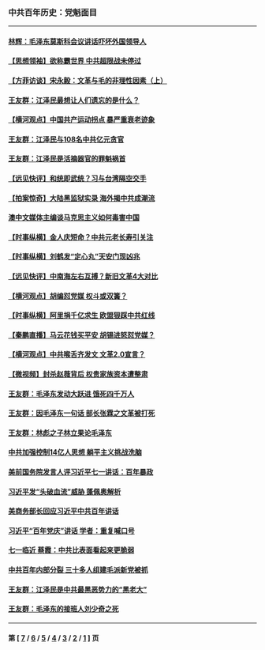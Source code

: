 ### 中共百年历史：党魁面目
---
#### [林辉：毛泽东莫斯科会议讲话吓坏外国领导人](../../pages/nf1176107/n13917931.md?06200430) 
#### [【思想领袖】欲称霸世界 中共超限战未停过](../../pages/nf1176107/n13745142.md?06200430) 
#### [【方菲访谈】宋永毅：文革与毛的非理性因素（上）](../../pages/nf1176107/n13469956.md?06200430) 
#### [王友群：江泽民最想让人们遗忘的是什么？](../../pages/nf1176107/n13408949.md?06200430) 
#### [【横河观点】中国共产运动拐点 暴严重衰老迹象](../../pages/nf1176107/n13388333.md?06200430) 
#### [王友群：江泽民与108名中共亿元贪官](../../pages/nf1176107/n13352358.md?06200430) 
#### [王友群：江泽民是活摘器官的罪魁祸首](../../pages/nf1176107/n13336903.md?06200430) 
#### [【远见快评】和统即武统？习与台湾隔空交手](../../pages/nf1176107/n13297739.md?06200430) 
#### [【拍案惊奇】大陆黑监狱实录 海外揭中共成潮流](../../pages/nf1176107/n13288853.md?06200430) 
#### [澳中文媒体主编谈马克思主义如何毒害中国](../../pages/nf1176107/n13257387.md?06200430) 
#### [【时事纵横】金人庆短命？中共元老长寿引关注](../../pages/nf1176107/n13217934.md?06200430) 
#### [【时事纵横】刘鹤发“定心丸”天安门现凶兆](../../pages/nf1176107/n13215416.md?06200430) 
#### [【远见快评】中南海左右互搏？新旧文革4大对比](../../pages/nf1176107/n13214745.md?06200430) 
#### [【横河观点】胡编怼党媒 权斗或双簧？](../../pages/nf1176107/n13210864.md?06200430) 
#### [【时事纵横】阿里捐千亿求生 欧盟狠踩中共红线](../../pages/nf1176107/n13206431.md?06200430) 
#### [【秦鹏直播】马云花钱买平安 胡锡进怒怼党媒？](../../pages/nf1176107/n13206392.md?06200430) 
#### [【横河观点】中共喉舌齐发文 文革2.0宣言？](../../pages/nf1176107/n13201248.md?06200430) 
#### [【微视频】封杀赵薇背后 权贵家族资本遭整肃](../../pages/nf1176107/n13197798.md?06200430) 
#### [王友群：毛泽东发动大跃进 饿死四千万人](../../pages/nf1176107/n13177158.md?06200430) 
#### [王友群：因毛泽东一句话 部长张霖之文革被打死](../../pages/nf1176107/n13161711.md?06200430) 
#### [王友群：林彪之子林立果论毛泽东](../../pages/nf1176107/n13128622.md?06200430) 
#### [中共加强控制14亿人思想 躺平主义挑战洗脑](../../pages/nf1176107/n13094299.md?06200430) 
#### [美前国务院发言人评习近平七一讲话：百年暴政](../../pages/nf1176107/n13066986.md?06200430) 
#### [习近平发“头破血流”威胁 蓬佩奥解析](../../pages/nf1176107/n13063604.md?06200430) 
#### [美商务部长回应习近平中共百年讲话](../../pages/nf1176107/n13062903.md?06200430) 
#### [习近平“百年党庆”讲话 学者：重复喊口号](../../pages/nf1176107/n13061411.md?06200430) 
#### [七一临近 蔡霞：中共比表面看起来更脆弱](../../pages/nf1176107/n13056418.md?06200430) 
#### [中共百年内部分裂 三十多人组建毛派新党被抓](../../pages/nf1176107/n13044023.md?06200430) 
#### [王友群：江泽民是中共最黑恶势力的“黑老大”](../../pages/nf1176107/n13022180.md?06200430) 
#### [王友群：毛泽东的接班人刘少奇之死](../../pages/nf1176107/n12991772.md?06200430) 

---
#### 第 [ [7](./7.md?06200430) / [6](./6.md?06200430) / [5](./5.md?06200430) / [4](./4.md?06200430) / [3](./3.md?06200430) / [2](./2.md?06200430) / [1](./1.md?06200430) ] 页

